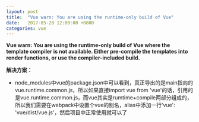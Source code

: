 ```yaml
---
layout: post
title:  "Vue warn: You are using the runtime-only build of Vue"
date:   2017-05-28 12:00:00 +0800
categories: vue
---
```

**Vue warn: You are using the runtime-only build of Vue where the template compiler is not available. Either pre-compile the templates into render functions, or use the compiler-included build.**

**解决方案：**
* node_modules中vue的package.json中可以看到，真正导出的是main指向的vue.runtime.common.js，所以如果直接import vue from 'vue'的话，引用的是vue.runtime.common.js，而vue其实是rumtime+compile两部分组成的，所以我们需要在webpack中设置个vue的别名，alias中添加一行'vue': 'vue/dist/vue.js'，然后项目中正常使用就可以了
